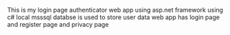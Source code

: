 This is my login page authenticator web app using asp.net framework using c#
local msssql databse is used to store user data
web app has login page and register page and privacy page
